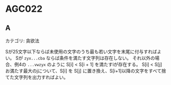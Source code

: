 # AGC022

## A
カテゴリ: 貪欲法

Sが25文字以下ならば未使用の文字のうち最も若い文字を末尾に付与すればよい。
Sが `zyx...cba` ならば条件を満たす文字列は存在しない。
それ以外の場合、例4の `...vwzyx` のように S[i] < S[i + 1] を満たすiが存在する。
S[i] < S[j] お満たす最大のjについて、S[i] を S[j] に置き換え、S[i+1]以降の文字をすべて捨てた文字列を出力すればよい。